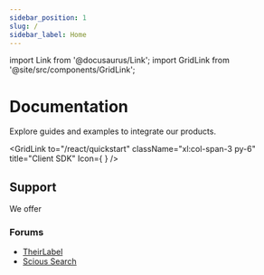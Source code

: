 ```yaml
---
sidebar_position: 1
slug: /
sidebar_label: Home
---
```


import Link from '@docusaurus/Link';
import GridLink from '@site/src/components/GridLink';

# Documentation

Explore guides and examples to integrate our products.

<GridLink
to="/react/quickstart"
className="xl:col-span-3 py-6"
title="Client SDK"
Icon={
<ReactIcon className="h-10 mr-4" />
}
/>

## Support

We offer

### Forums

- [TheirLabel](https://forum.bubble.io/t/introducing-theirlabel-domain-name-white-labeling-for-bubble/104972/last)
- [Scious Search](https://forum.bubble.io/t/introducing-scious-search-instant-search-for-bubble)
